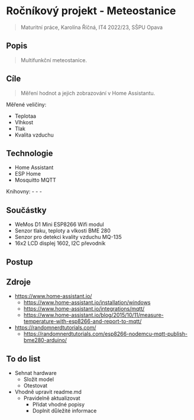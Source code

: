 # Ročníkový projekt - Meteostanice

>Maturitní práce, Karolína Říčná, IT4 2022/23, SŠPU Opava

## Popis
>Multifunkční meteostanice.

## Cíle
>Měření hodnot a jejich zobrazování v Home Assistantu.

Měřené veličiny:
  - Teplotaa
  - Vlhkost
  - Tlak
  - Kvalita vzduchu
  
## Technologie
  - Home Assistant
  - ESP Home
  - Mosquitto MQTT
  
  Knihovny:
    - 
    -
    -
  
## Součástky
  - WeMos D1 Mini ESP8266 Wifi modul
  - Senzor tlaku, teploty a vlkosti BME 280
  - Senzor pro detekci kvality vzduchu MQ-135
  - 16x2 LCD displej 1602, I2C převodník

## Postup
>

## Zdroje
  - https://www.home-assistant.io/
    - https://www.home-assistant.io/installation/windows
    - https://www.home-assistant.io/integrations/mqtt/
    - https://www.home-assistant.io/blog/2015/10/11/measure-temperature-with-esp8266-and-report-to-mqtt/
  - https://randomnerdtutorials.com/
    - https://randomnerdtutorials.com/esp8266-nodemcu-mqtt-publish-bme280-arduino/
  
## To do list
  - Sehnat hardware 
    - Složit model
     - Otestovat
  - Vhodně upravit readme.md
    - Pravidelně aktualizovat
      - Přidat vhodné popisy
      - Doplnit důležité informace
